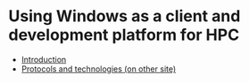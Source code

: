 # Using Windows as a client and development platform for HPC

-   [Introduction](0_00_introduction)
-   [Protocols and technologies (on other site)](https://klust.github.io/windows-client-HPC/1_ProtocolsTechnologies/)

